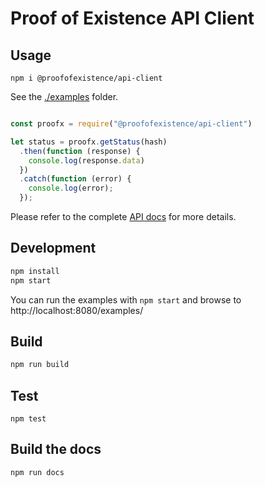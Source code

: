 # Proof of Existence API Client

## Usage

```
npm i @proofofexistence/api-client
```

See the [./examples](examples) folder.

```js

const proofx = require("@proofofexistence/api-client")

let status = proofx.getStatus(hash)
  .then(function (response) {
    console.log(response.data)
  })
  .catch(function (error) {
    console.log(error);
  });
```

Please refer to the complete [API docs](./docs/api.md) for more details.

## Development

```sh
npm install
npm start
```

You can run the examples with `npm start` and browse to http://localhost:8080/examples/

## Build

```sh
npm run build
```

## Test

```
npm test
```

## Build the docs

```
npm run docs
```
